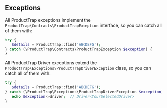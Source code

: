 ## Exceptions

All ProductTrap exceptions implement the `ProductTrap\Contracts\ProductTrapException` interface, so you can catch all of
them with:

```php
try {
   $details = ProductTrap::find('ABCDEFG');
} catch (\ProductTrap\Contracts\ProductTrapException $exception) {
}
```

All ProductTrap Driver exceptions extend the `ProductTrap\Exceptions\ProductTrapDriverException` class, so you can catch
all of them with:

```php
try {
   $details = ProductTrap::find('ABCDEFG');
} catch (\ProductTrap\Exceptions\ProductTrapDriverException $exception) {
   echo $exception->driver;  // Driver<YourSelectedDriver>
}
```
